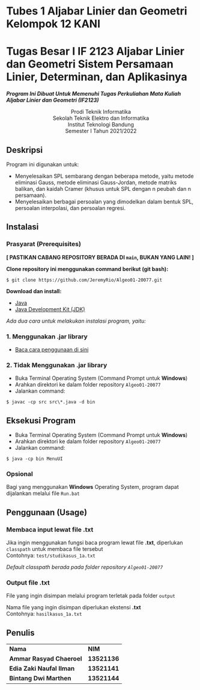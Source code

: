 Tubes 1 Aljabar Linier dan Geometri Kelompok 12 KANI
===
# Tugas Besar I IF 2123 Aljabar Linier dan Geometri Sistem Persamaan Linier, Determinan, dan Aplikasinya 
**_Program Ini Dibuat Untuk Memenuhi Tugas Perkuliahan Mata Kuliah Aljabar Linier dan Geometri (IF2123)_**
<p align="center">
Prodi Teknik Informatika <br/>
Sekolah Teknik Elektro dan Informatika<br/>
Institut Teknologi Bandung<br/>
Semester I Tahun 2021/2022<br/>
</p>


## Deskripsi
Program ini digunakan untuk:
- Menyelesaikan SPL sembarang dengan beberapa metode, yaitu metode eliminasi Gauss, metode eliminasi Gauss-Jordan, 
metode matriks balikan, dan kaidah Cramer (khusus untuk SPL dengan n peubah dan n persamaan). 
- Menyelesaikan berbagai persoalan yang dimodelkan dalam bentuk SPL, persoalan interpolasi, dan persoalan regresi. 

## Instalasi
### Prasyarat (Prerequisites)

**[ PASTIKAN CABANG REPOSITORY BERADA DI `main`, BUKAN YANG LAIN! ]** <br />

**Clone repository ini menggunakan command berikut (git bash):**
```
$ git clone https://github.com/JeremyRio/Algeo01-20077.git
```

**Download dan install:**
- [Java](https://www.java.com/en/download/)
- [Java Development Kit (JDK)](https://www.oracle.com/java/technologies/downloads/)

*Ada dua cara untuk melakukan instalasi program, yaitu:*
### 1. Menggunakan .jar library
- [Baca cara penggunaan di sini](https://docs.google.com/document/d/1PMAWmRwJWDxBSBkY-S54BpKTzQ5K8s9Gomkzsg7dseg/edit)

### 2. Tidak Menggunakan .jar library
- Buka Terminal Operating System (Command Prompt untuk **Windows**)
- Arahkan direktori ke dalam folder repository `Algeo01-20077`
- Jalankan command:
```
$ javac -cp src src\*.java -d bin
```

## Eksekusi Program
- Buka Terminal Operating System (Command Prompt untuk **Windows**)
- Arahkan direktori ke dalam folder repository `Algeo01-20077`
- Jalankan command:
```
$ java -cp bin MenuUI
```

### Opsional
Bagi yang menggunakan **Windows** Operating System, program dapat dijalankan melalui file `Run.bat`

## Penggunaan (Usage)
### Membaca input lewat file **.txt**
Jika ingin menggunakan fungsi baca program lewat file **.txt**, diperlukan `classpath` untuk membaca file tersebut <br />
Contohnya: `test/studikasus_1a.txt`

*Default classpath berada pada folder repository `Algeo01-20077`*

### Output file **.txt**
File yang ingin disimpan melalui program terletak pada folder `output` <br />

Nama file yang ingin disimpan diperlukan ekstensi **.txt** <br />
Contohnya: `hasilkasus_1a.txt`

## Penulis
<table>
    <tr>
      <td><b>Nama</b></td>
      <td><b>NIM</b></td>
    </tr>
    <tr>
      <td><b>Ammar Rasyad Chaeroel</b></td>
      <td><b>13521136</b></td>
    </tr>
    <tr>
      <td><b>Edia Zaki Naufal Ilman</b></td>
      <td><b>13521141</b></td>
    </tr>
    <tr>
      <td><b>Bintang Dwi Marthen</b></td>
      <td><b>13521144</b></td>
    </tr>
</table>
